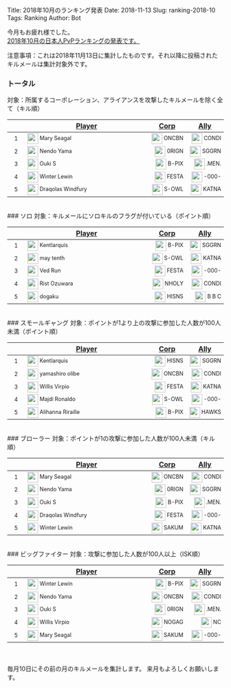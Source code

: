 Title: 2018年10月のランキング発表
Date: 2018-11-13
Slug: ranking-2018-10
Tags: Ranking
Author: Bot


<style>
table th { text-align: center; }
table td {
  font-size: calc(60% + 0.3vw);
}
table th:nth-child(1) { width: 7%; }
table td:nth-child(1) { text-align: center; }
table th:nth-child(2) { width: 49%; }
table th:nth-child(3) { width: 15%; }
table td:nth-child(3) { text-align: right; }
table th:nth-child(4) { width: 15%; }
table td:nth-child(4) { text-align: right; }
table th:nth-child(5) { width: 7%; }
table td:nth-child(5) { text-align: center; }
table th:nth-child(6) { width: 7%; }
table td:nth-child(6) { text-align: center; }
</style>


今月もお疲れ様でした。  
<a href="https://evekatsu.github.io/ranking/?date=2018-10" target="_blank">2018年10月の日本人PvPランキングの発表です。</a>

注意事項：これは2018年11月13日に集計したものです。それ以降に投稿されたキルメールは集計対象外です。


### トータル
対象：所属するコーポレーション、アライアンスを攻撃したキルメールを除く全て（キル順）

| | <a href="https://evekatsu.github.io/ranking/?date=2018-10" target="_blank">Player</a> | <a href="https://evekatsu.github.io/ranking/?date=2018-10&p=1" target="_blank">Corp</a> | <a href="https://evekatsu.github.io/ranking/?date=2018-10&p=2" target="_blank">Ally</a> |
| ---- | ---- | ---- | ---- |
| 1 | <img style="margin: 0px; width: 25px; display: inline; vertical-align:middle;" src="https://evekatsu.github.io/data/character/95951870_32.jpg"> Mary Seagal | <img style="margin: 0px; width: 25px; display: inline; vertical-align:middle;" src="https://evekatsu.github.io/data/corporation/98476559_32.png"> ONCBN | <img style="margin: 0px; width: 25px; display: inline; vertical-align:middle;" src="https://evekatsu.github.io/data/alliance/1354830081_32.png"> CONDI | 
| 2 | <img style="margin: 0px; width: 25px; display: inline; vertical-align:middle;" src="https://evekatsu.github.io/data/character/90757686_32.jpg"> Nendo Yama | <img style="margin: 0px; width: 25px; display: inline; vertical-align:middle;" src="https://evekatsu.github.io/data/corporation/1431056470_32.png"> 0RIGN | <img style="margin: 0px; width: 25px; display: inline; vertical-align:middle;" src="https://evekatsu.github.io/data/alliance/99006941_32.png"> SGGRN | 
| 3 | <img style="margin: 0px; width: 25px; display: inline; vertical-align:middle;" src="https://evekatsu.github.io/data/character/95799510_32.jpg"> Ouki S | <img style="margin: 0px; width: 25px; display: inline; vertical-align:middle;" src="https://evekatsu.github.io/data/corporation/98418839_32.png"> B-PIX | <img style="margin: 0px; width: 25px; display: inline; vertical-align:middle;" src="https://evekatsu.github.io/data/alliance/99008244_32.png"> .MEN. | 
| 4 | <img style="margin: 0px; width: 25px; display: inline; vertical-align:middle;" src="https://evekatsu.github.io/data/character/95526304_32.jpg"> Winter Lewin | <img style="margin: 0px; width: 25px; display: inline; vertical-align:middle;" src="https://evekatsu.github.io/data/corporation/98217414_32.png"> FESTA | <img style="margin: 0px; width: 25px; display: inline; vertical-align:middle;" src="https://evekatsu.github.io/data/alliance/99001954_32.png"> -000- | 
| 5 | <img style="margin: 0px; width: 25px; display: inline; vertical-align:middle;" src="https://evekatsu.github.io/data/character/96342731_32.jpg"> Draqolas Windfury | <img style="margin: 0px; width: 25px; display: inline; vertical-align:middle;" src="https://evekatsu.github.io/data/corporation/98572367_32.png"> S-OWL | <img style="margin: 0px; width: 25px; display: inline; vertical-align:middle;" src="https://evekatsu.github.io/data/alliance/99006138_32.png"> KATNA | 


<br />
### ソロ
対象：キルメールにソロキルのフラグが付いている（ポイント順）

| | <a href="https://evekatsu.github.io/ranking/?date=2018-10&k=0" target="_blank">Player</a> | <a href="https://evekatsu.github.io/ranking/?date=2018-10&k=0&p=1" target="_blank">Corp</a> | <a href="https://evekatsu.github.io/ranking/?date=2018-10&k=0&p=2" target="_blank">Ally</a> |
| ---- | ---- | ---- | ---- |
| 1 | <img style="margin: 0px; width: 25px; display: inline; vertical-align:middle;" src="https://evekatsu.github.io/data/character/94500364_32.jpg"> Kentlarquis | <img style="margin: 0px; width: 25px; display: inline; vertical-align:middle;" src="https://evekatsu.github.io/data/corporation/98418839_32.png"> B-PIX | <img style="margin: 0px; width: 25px; display: inline; vertical-align:middle;" src="https://evekatsu.github.io/data/alliance/99006941_32.png"> SGGRN | 
| 2 | <img style="margin: 0px; width: 25px; display: inline; vertical-align:middle;" src="https://evekatsu.github.io/data/character/94570608_32.jpg"> may tenth | <img style="margin: 0px; width: 25px; display: inline; vertical-align:middle;" src="https://evekatsu.github.io/data/corporation/98572367_32.png"> S-OWL | <img style="margin: 0px; width: 25px; display: inline; vertical-align:middle;" src="https://evekatsu.github.io/data/alliance/99006138_32.png"> KATNA | 
| 3 | <img style="margin: 0px; width: 25px; display: inline; vertical-align:middle;" src="https://evekatsu.github.io/data/character/1002235394_32.jpg"> Ved Run | <img style="margin: 0px; width: 25px; display: inline; vertical-align:middle;" src="https://evekatsu.github.io/data/corporation/98217414_32.png"> FESTA | <img style="margin: 0px; width: 25px; display: inline; vertical-align:middle;" src="https://evekatsu.github.io/data/alliance/99001954_32.png"> -000- | 
| 4 | <img style="margin: 0px; width: 25px; display: inline; vertical-align:middle;" src="https://evekatsu.github.io/data/character/93745147_32.jpg"> Rist Ozuwara | <img style="margin: 0px; width: 25px; display: inline; vertical-align:middle;" src="https://evekatsu.github.io/data/corporation/98463585_32.png"> NHOLY | <img style="margin: 0px; width: 25px; display: inline; vertical-align:middle;" src="https://evekatsu.github.io/data/alliance/1354830081_32.png"> CONDI | 
| 5 | <img style="margin: 0px; width: 25px; display: inline; vertical-align:middle;" src="https://evekatsu.github.io/data/character/448953844_32.jpg"> dogaku | <img style="margin: 0px; width: 25px; display: inline; vertical-align:middle;" src="https://evekatsu.github.io/data/corporation/98574865_32.png"> HISNS | <img style="margin: 0px; width: 25px; display: inline; vertical-align:middle;" src="https://evekatsu.github.io/data/alliance/99004901_32.png"> B B C | 


<br />
### スモールギャング
対象：ポイントが1より上の攻撃に参加した人数が100人未満（ポイント順）

| | <a href="https://evekatsu.github.io/ranking/?date=2018-10&k=1" target="_blank">Player</a> | <a href="https://evekatsu.github.io/ranking/?date=2018-10&k=1&p=1" target="_blank">Corp</a> | <a href="https://evekatsu.github.io/ranking/?date=2018-10&k=1&p=2" target="_blank">Ally</a> |
| ---- | ---- | ---- | ---- |
| 1 | <img style="margin: 0px; width: 25px; display: inline; vertical-align:middle;" src="https://evekatsu.github.io/data/character/94500364_32.jpg"> Kentlarquis | <img style="margin: 0px; width: 25px; display: inline; vertical-align:middle;" src="https://evekatsu.github.io/data/corporation/98574865_32.png"> HISNS | <img style="margin: 0px; width: 25px; display: inline; vertical-align:middle;" src="https://evekatsu.github.io/data/alliance/99006941_32.png"> SGGRN | 
| 2 | <img style="margin: 0px; width: 25px; display: inline; vertical-align:middle;" src="https://evekatsu.github.io/data/character/95516434_32.jpg"> yamashiro olibe | <img style="margin: 0px; width: 25px; display: inline; vertical-align:middle;" src="https://evekatsu.github.io/data/corporation/98476559_32.png"> ONCBN | <img style="margin: 0px; width: 25px; display: inline; vertical-align:middle;" src="https://evekatsu.github.io/data/alliance/1354830081_32.png"> CONDI | 
| 3 | <img style="margin: 0px; width: 25px; display: inline; vertical-align:middle;" src="https://evekatsu.github.io/data/character/2112685569_32.jpg"> Willis Virpio | <img style="margin: 0px; width: 25px; display: inline; vertical-align:middle;" src="https://evekatsu.github.io/data/corporation/98217414_32.png"> FESTA | <img style="margin: 0px; width: 25px; display: inline; vertical-align:middle;" src="https://evekatsu.github.io/data/alliance/99006138_32.png"> KATNA | 
| 4 | <img style="margin: 0px; width: 25px; display: inline; vertical-align:middle;" src="https://evekatsu.github.io/data/character/96761011_32.jpg"> Majdi Ronaldo | <img style="margin: 0px; width: 25px; display: inline; vertical-align:middle;" src="https://evekatsu.github.io/data/corporation/98572367_32.png"> S-OWL | <img style="margin: 0px; width: 25px; display: inline; vertical-align:middle;" src="https://evekatsu.github.io/data/alliance/99001954_32.png"> -000- | 
| 5 | <img style="margin: 0px; width: 25px; display: inline; vertical-align:middle;" src="https://evekatsu.github.io/data/character/2112794638_32.jpg"> Alihanna Riraille | <img style="margin: 0px; width: 25px; display: inline; vertical-align:middle;" src="https://evekatsu.github.io/data/corporation/98418839_32.png"> B-PIX | <img style="margin: 0px; width: 25px; display: inline; vertical-align:middle;" src="https://evekatsu.github.io/data/alliance/99007237_32.png"> HAWKS | 


<br />
### ブローラー
対象：ポイントが1の攻撃に参加した人数が100人未満（キル順）

| | <a href="https://evekatsu.github.io/ranking/?date=2018-10&k=2" target="_blank">Player</a> | <a href="https://evekatsu.github.io/ranking/?date=2018-10&k=2&p=1" target="_blank">Corp</a> | <a href="https://evekatsu.github.io/ranking/?date=2018-10&k=2&p=2" target="_blank">Ally</a> |
| ---- | ---- | ---- | ---- |
| 1 | <img style="margin: 0px; width: 25px; display: inline; vertical-align:middle;" src="https://evekatsu.github.io/data/character/95951870_32.jpg"> Mary Seagal | <img style="margin: 0px; width: 25px; display: inline; vertical-align:middle;" src="https://evekatsu.github.io/data/corporation/98476559_32.png"> ONCBN | <img style="margin: 0px; width: 25px; display: inline; vertical-align:middle;" src="https://evekatsu.github.io/data/alliance/1354830081_32.png"> CONDI | 
| 2 | <img style="margin: 0px; width: 25px; display: inline; vertical-align:middle;" src="https://evekatsu.github.io/data/character/90757686_32.jpg"> Nendo Yama | <img style="margin: 0px; width: 25px; display: inline; vertical-align:middle;" src="https://evekatsu.github.io/data/corporation/1431056470_32.png"> 0RIGN | <img style="margin: 0px; width: 25px; display: inline; vertical-align:middle;" src="https://evekatsu.github.io/data/alliance/99006941_32.png"> SGGRN | 
| 3 | <img style="margin: 0px; width: 25px; display: inline; vertical-align:middle;" src="https://evekatsu.github.io/data/character/95799510_32.jpg"> Ouki S | <img style="margin: 0px; width: 25px; display: inline; vertical-align:middle;" src="https://evekatsu.github.io/data/corporation/98418839_32.png"> B-PIX | <img style="margin: 0px; width: 25px; display: inline; vertical-align:middle;" src="https://evekatsu.github.io/data/alliance/99008244_32.png"> .MEN. | 
| 4 | <img style="margin: 0px; width: 25px; display: inline; vertical-align:middle;" src="https://evekatsu.github.io/data/character/96342731_32.jpg"> Draqolas Windfury | <img style="margin: 0px; width: 25px; display: inline; vertical-align:middle;" src="https://evekatsu.github.io/data/corporation/98217414_32.png"> FESTA | <img style="margin: 0px; width: 25px; display: inline; vertical-align:middle;" src="https://evekatsu.github.io/data/alliance/99001954_32.png"> -000- | 
| 5 | <img style="margin: 0px; width: 25px; display: inline; vertical-align:middle;" src="https://evekatsu.github.io/data/character/95526304_32.jpg"> Winter Lewin | <img style="margin: 0px; width: 25px; display: inline; vertical-align:middle;" src="https://evekatsu.github.io/data/corporation/98055960_32.png"> SAKUM | <img style="margin: 0px; width: 25px; display: inline; vertical-align:middle;" src="https://evekatsu.github.io/data/alliance/99006138_32.png"> KATNA | 


<br />
### ビッグファイター
対象：攻撃に参加した人数が100人以上（ISK順）

| | <a href="https://evekatsu.github.io/ranking/?date=2018-10&k=3" target="_blank">Player</a> | <a href="https://evekatsu.github.io/ranking/?date=2018-10&k=3&p=1" target="_blank">Corp</a> | <a href="https://evekatsu.github.io/ranking/?date=2018-10&k=3&p=2" target="_blank">Ally</a> |
| ---- | ---- | ---- | ---- |
| 1 | <img style="margin: 0px; width: 25px; display: inline; vertical-align:middle;" src="https://evekatsu.github.io/data/character/95526304_32.jpg"> Winter Lewin | <img style="margin: 0px; width: 25px; display: inline; vertical-align:middle;" src="https://evekatsu.github.io/data/corporation/98418839_32.png"> B-PIX | <img style="margin: 0px; width: 25px; display: inline; vertical-align:middle;" src="https://evekatsu.github.io/data/alliance/99006941_32.png"> SGGRN | 
| 2 | <img style="margin: 0px; width: 25px; display: inline; vertical-align:middle;" src="https://evekatsu.github.io/data/character/90757686_32.jpg"> Nendo Yama | <img style="margin: 0px; width: 25px; display: inline; vertical-align:middle;" src="https://evekatsu.github.io/data/corporation/98476559_32.png"> ONCBN | <img style="margin: 0px; width: 25px; display: inline; vertical-align:middle;" src="https://evekatsu.github.io/data/alliance/1354830081_32.png"> CONDI | 
| 3 | <img style="margin: 0px; width: 25px; display: inline; vertical-align:middle;" src="https://evekatsu.github.io/data/character/95799510_32.jpg"> Ouki S | <img style="margin: 0px; width: 25px; display: inline; vertical-align:middle;" src="https://evekatsu.github.io/data/corporation/1431056470_32.png"> 0RIGN | <img style="margin: 0px; width: 25px; display: inline; vertical-align:middle;" src="https://evekatsu.github.io/data/alliance/99008244_32.png"> .MEN. | 
| 4 | <img style="margin: 0px; width: 25px; display: inline; vertical-align:middle;" src="https://evekatsu.github.io/data/character/2112685569_32.jpg"> Willis Virpio | <img style="margin: 0px; width: 25px; display: inline; vertical-align:middle;" src="https://evekatsu.github.io/data/corporation/98407712_32.png"> NOGAG | <img style="margin: 0px; width: 25px; display: inline; vertical-align:middle;" src="https://evekatsu.github.io/data/alliance/1727758877_32.png"> NC | 
| 5 | <img style="margin: 0px; width: 25px; display: inline; vertical-align:middle;" src="https://evekatsu.github.io/data/character/95951870_32.jpg"> Mary Seagal | <img style="margin: 0px; width: 25px; display: inline; vertical-align:middle;" src="https://evekatsu.github.io/data/corporation/98055960_32.png"> SAKUM | <img style="margin: 0px; width: 25px; display: inline; vertical-align:middle;" src="https://evekatsu.github.io/data/alliance/99001954_32.png"> -000- | 


<br />
<br />
毎月10日にその前の月のキルメールを集計します。  
来月もよろしくお願いします。
